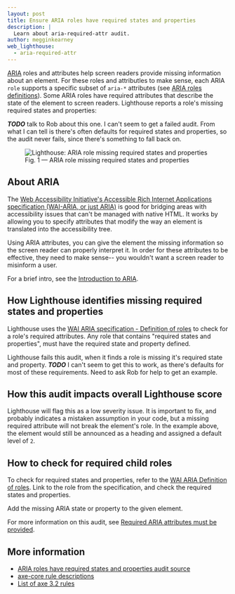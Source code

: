 ```yaml
---
layout: post
title: Ensure ARIA roles have required states and properties
description: |
  Learn about aria-required-attr audit.
author: megginkearney
web_lighthouse:
  - aria-required-attr
---
```


[ARIA](https://www.w3.org/TR/wai-aria-1.1/#role_definitions)
roles and attributes help screen readers
provide missing information about an element.
For these roles and attributles to make sense,
each ARIA `role` supports a specific subset of `aria-*` attributes
(see [ARIA roles definitions](https://www.w3.org/TR/wai-aria-1.1/#role_definitions)).
Some ARIA roles have required attributes that describe the state of the element to screen readers. 
Lighthouse reports a role's missing required states and properties:

***TODO*** talk to Rob about this one. I can't seem to get a failed audit.
From what I can tell is there's often defaults for required states and properties,
so the audit never fails, since there's something to fall back on.

<figure class="w-figure">
  <img class="w-screenshot w-screenshot--filled" src="" alt="Lighthouse: ARIA role missing required states and properties">
  <figcaption class="w-figcaption">
    Fig. 1 — ARIA role missing required states and properties
  </figcaption>
</figure>

## About ARIA

The [Web Accessibility Initiative's Accessible Rich Internet Applications specification (WAI-ARIA, or just ARIA)](https://www.w3.org/TR/html-aria)
is good for bridging areas with accessibility issues that can't be managed with native HTML.
It works by allowing you to specify attributes that modify the way an element is translated into the accessibility tree. 

Using ARIA attributes,
you can give the element the missing information so the screen reader can properly interpret it.
In order for these attributes to be effective,
they need to make sense-- you wouldn't want a screen reader
to misinform a user.

For a brief intro, see the
[Introduction to ARIA](https://developers.google.com/web/fundamentals/accessibility/semantics-aria/).

## How Lighthouse identifies missing required states and properties

Lighthouse uses the
[WAI ARIA specification - Definition of roles](https://www.w3.org/TR/wai-aria-1.1/#role_definitions)
to check for a role's required attributes.
Any role that contains "required states and properties",
must have the required state and property defined.

Lighthouse fails this audit,
when it finds a role is missing it's required state and property.
***TODO*** I can't seem to get this to work,
as there's defaults for most of these requirements.
Need to ask Rob for help to get an example.

## How this audit impacts overall Lighthouse score

Lighthouse will flag this as a low severity issue. It is important to fix, and
probably indicates a mistaken assumption in your code, but a missing required
attribute will not break the element's role. In the example above, the element
would still be announced as a heading and assigned a default level of `2`.

## How to check for required child roles

To check for required states and properties,
refer to the [WAI ARIA Definition of roles](https://www.w3.org/TR/wai-aria-1.1/#role_definitions).
Link to the role from the specification,
and check the required states and properties.

Add the missing ARIA state or property to the given element.

For more information on this audit,
see [Required ARIA attributes must be provided](https://dequeuniversity.com/rules/axe/3.1/aria-required-attr?application=lighthouse).

## More information

- [ARIA roles have required states and properties audit source](https://github.com/GoogleChrome/lighthouse/blob/master/lighthouse-core/audits/accessibility/aria-required-attr.js)
- [axe-core rule descriptions](https://github.com/dequelabs/axe-core/blob/develop/doc/rule-descriptions.md)
- [List of axe 3.2 rules](https://dequeuniversity.com/rules/axe/3.2)